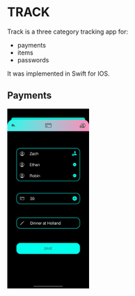 # TRACK
Track is a three category tracking app for: 
- payments
- items 
- passwords

It was implemented in Swift for IOS.

## Payments
<img src="/assets/payments1.png" alt="Payments 1 photo" style="height: 411px; width:187.5px;"/>

